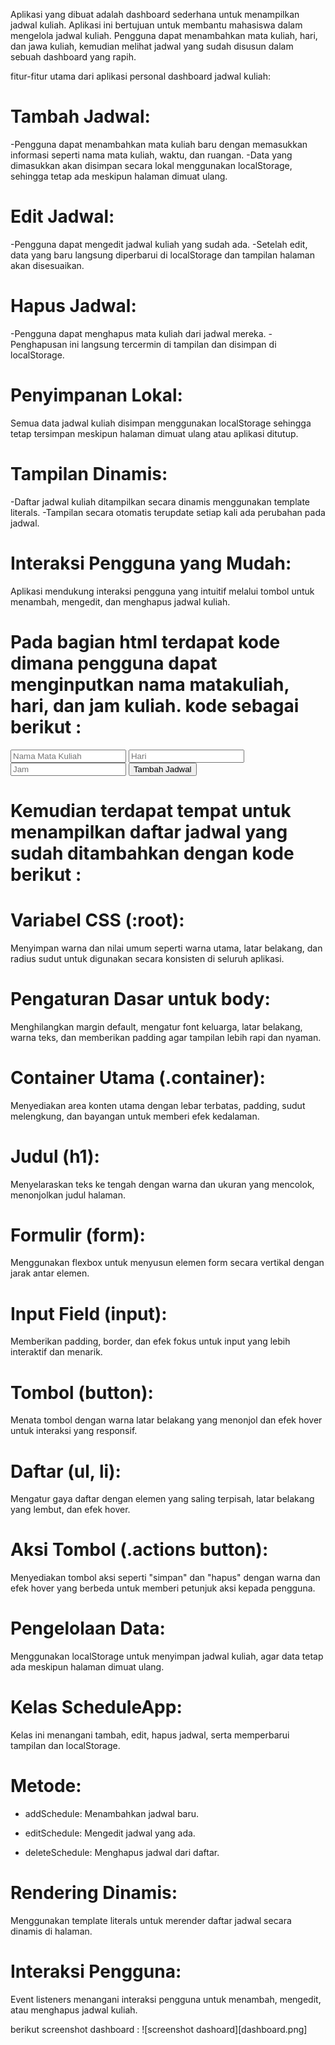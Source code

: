 Aplikasi yang dibuat adalah dashboard sederhana untuk menampilkan jadwal kuliah. Aplikasi ini bertujuan untuk membantu mahasiswa dalam mengelola jadwal kuliah. Pengguna dapat menambahkan mata kuliah, hari, dan jawa kuliah, kemudian melihat jadwal yang sudah disusun dalam sebuah dashboard yang rapih.

fitur-fitur utama dari aplikasi personal dashboard jadwal kuliah:

# Tambah Jadwal:
-Pengguna dapat menambahkan mata kuliah baru dengan memasukkan informasi seperti nama mata kuliah, waktu, dan ruangan.
-Data yang dimasukkan akan disimpan secara lokal menggunakan localStorage, sehingga tetap ada meskipun halaman dimuat ulang.

# Edit Jadwal:
-Pengguna dapat mengedit jadwal kuliah yang sudah ada.
-Setelah edit, data yang baru langsung diperbarui di localStorage dan tampilan halaman akan disesuaikan.

# Hapus Jadwal:
-Pengguna dapat menghapus mata kuliah dari jadwal mereka.
-Penghapusan ini langsung tercermin di tampilan dan disimpan di localStorage.

# Penyimpanan Lokal: 
Semua data jadwal kuliah disimpan menggunakan localStorage sehingga tetap tersimpan meskipun halaman dimuat ulang atau aplikasi ditutup.

# Tampilan Dinamis:
-Daftar jadwal kuliah ditampilkan secara dinamis menggunakan template literals.
-Tampilan secara otomatis terupdate setiap kali ada perubahan pada jadwal.

# Interaksi Pengguna yang Mudah:
Aplikasi mendukung interaksi pengguna yang intuitif melalui tombol untuk menambah, mengedit, dan menghapus jadwal kuliah.

# Pada bagian html terdapat kode dimana pengguna dapat menginputkan nama matakuliah, hari, dan jam kuliah. kode sebagai berikut :
<form id="scheduleForm">
      <input type="text" id="course" placeholder="Nama Mata Kuliah" required>
      <input type="text" id="day" placeholder="Hari" required>
      <input type="text" id="time" placeholder="Jam" required>
      <button type="submit">Tambah Jadwal</button>
    </form>

# Kemudian terdapat tempat untuk menampilkan daftar jadwal yang sudah ditambahkan dengan kode berikut :
<div id="scheduleList"></div> 


# Variabel CSS (:root): 
Menyimpan warna dan nilai umum seperti warna utama, latar belakang, dan radius sudut untuk digunakan secara konsisten di seluruh aplikasi.

# Pengaturan Dasar untuk body:
Menghilangkan margin default, mengatur font keluarga, latar belakang, warna teks, dan memberikan padding agar tampilan lebih rapi dan nyaman.

# Container Utama (.container): 
Menyediakan area konten utama dengan lebar terbatas, padding, sudut melengkung, dan bayangan untuk memberi efek kedalaman.

# Judul (h1): 
Menyelaraskan teks ke tengah dengan warna dan ukuran yang mencolok, menonjolkan judul halaman.

# Formulir (form):
Menggunakan flexbox untuk menyusun elemen form secara vertikal dengan jarak antar elemen.

# Input Field (input):
Memberikan padding, border, dan efek fokus untuk input yang lebih interaktif dan menarik.

# Tombol (button): 
Menata tombol dengan warna latar belakang yang menonjol dan efek hover untuk interaksi yang responsif.

# Daftar (ul, li): 
Mengatur gaya daftar dengan elemen yang saling terpisah, latar belakang yang lembut, dan efek hover.

# Aksi Tombol (.actions button): 
Menyediakan tombol aksi seperti "simpan" dan "hapus" dengan warna dan efek hover yang berbeda untuk memberi petunjuk aksi kepada pengguna.

# Pengelolaan Data: 
Menggunakan localStorage untuk menyimpan jadwal kuliah, agar data tetap ada meskipun halaman dimuat ulang.

# Kelas ScheduleApp:
Kelas ini menangani tambah, edit, hapus jadwal, serta memperbarui tampilan dan localStorage.

# Metode:
- addSchedule: Menambahkan jadwal baru.

- editSchedule: Mengedit jadwal yang ada.

- deleteSchedule: Menghapus jadwal dari daftar.

# Rendering Dinamis: 
Menggunakan template literals untuk merender daftar jadwal secara dinamis di halaman.

# Interaksi Pengguna:
Event listeners menangani interaksi pengguna untuk menambah, mengedit, atau menghapus jadwal kuliah.

berikut screenshot dashboard : ![screenshot dashoard][dashboard.png] 
